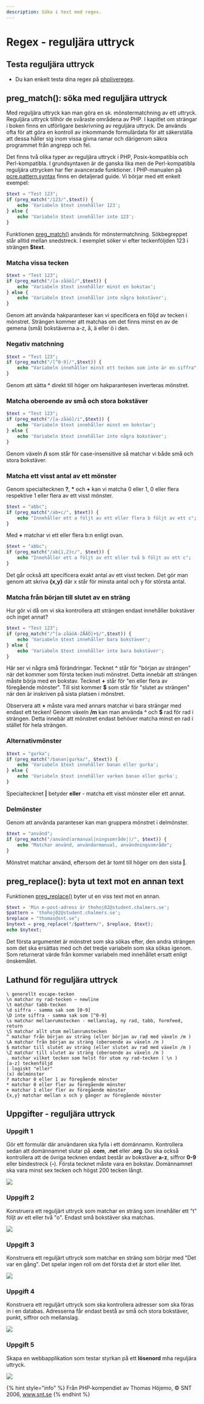 ```yaml
---
description: Söka i text med regex.
---
```


# Regex - reguljära uttryck

## **Testa reguljära uttryck**

* Du kan enkelt testa dina regex på [phpliveregex](https://www.phpliveregex.com/).

## preg\_match\(\): söka med reguljära uttryck

Med reguljära uttryck kan man göra en sk. mönstermatchning av ett uttryck. Reguljära uttryck tillhör de svåraste områdena av PHP. I kapitlet om strängar i boken finns en utförligare beskrivning av reguljära uttryck. De används ofta för att göra en kontroll av inkommande formulärdata för att säkerställa att dessa håller sig inom vissa givna ramar och därigenom säkra programmet från angrepp och fel.

Det finns två olika typer av reguljära uttryck i PHP, Posix-kompatibla och Perl-kompatibla. I grundsyntaxen är de ganska lika men de Perl-kompatibla reguljära uttrycken har fler avancerade funktioner. I PHP-manualen på [pcre.pattern.syntax](http://php.net/manual/en/pcre.pattern.syntax.php) finns en detaljerad guide. Vi börjar med ett enkelt exempel:

```php
$text = "Test 123";
if (preg_match("/123/",$text)) {
    echo 'Variabeln $text innehåller 123';
} else {
    echo 'Variabeln $text innehåller inte 123';
}
```

Funktionen [preg\_match\(\)](http://php.net/manual/en/function.preg-match.php) används för mönstermatchning. Sökbegreppet står alltid mellan snedstreck. I exemplet söker vi efter teckenföljden 123 i strängen **$text**.

### **Matcha vissa tecken**

```php
$text = "Test 123";
if (preg_match("/[a-zåäö]/",$text)) {
    echo 'Variabeln $text innehåller minst en bokstav';
} else {
    echo 'Variabeln $text innehåller inte några bokstäver';
}
```

Genom att använda hakparanteser kan vi specificera en följd av tecken i mönstret. Strängen kommer att matchas om det finns minst en av de gemena \(små\) bokstäverna a-z, å, ä eller ö i den.

### **Negativ matchning**

```php
$text = "Test 123";
if (preg_match("/[^0-9]/",$text)) {
    echo "Variabeln innehåller minst ett tecken som inte är en siffra";
}
```

Genom att sätta **^** direkt till höger om hakparantesen inverteras mönstret.

### **Matcha oberoende av små och stora bokstäver**

```php
$text = "Test 123";
if (preg_match("/[a-zåäö]/i",$text)) {
    echo 'Variabeln $text innehåller minst en bokstav';
} else {
    echo 'Variabeln $text innehåller inte några bokstäver';
}
```

Genom växeln **/i** som står för case-insensitive så matchar vi både små och stora bokstäver.

### **Matcha ett visst antal av ett mönster**

Genom specialtecknen **?**, **\*** och **+** kan vi matcha 0 eller 1, 0 eller flera respektive 1 eller flera av ett visst mönster.

```php
$text = "abbc";
if (preg_match("/ab+c/", $text)) {
    echo "Innehåller ett a följt av ett eller flera b följt av ett c";
}
```

Med **+** matchar vi ett eller flera b:n enligt ovan.

```php
$text = "abbc";
if (preg_match("/ab{1,2}c/", $text)) {
    echo "Innehåller ett a följt av ett eller två b följt av ett c";
}
```

Det går också att specificera exakt antal av ett visst tecken. Det gör man genom att skriva **{x,y}** där x står för minsta antal och y för största antal.

### **Matcha från början till slutet av en sträng**

Hur gör vi då om vi ska kontrollera att strängen endast innehåller bokstäver och inget annat?

```php
$text = "Test 123";
if (preg_match("/^[a-zåäöA-ZÅÄÖ]+$/",$text)) {
    echo 'Variabeln $text innehåller bara bokstäver';
} else {
    echo 'Variabeln $text innehåller inte bara bokstäver';
}
```

Här ser vi några små förändringar. Tecknet **^** står för "början av strängen" när det kommer som första tecken inuti mönstret. Detta innebär att strängen måste börja med en bokstav. Tecknet **+** står för "en eller flera av föregående mönster". Till sist kommer **$** som står för "slutet av strängen" när den är inskriven på sista platsen i mönstret.

Observera att **+** måste vara med annars matchar vi bara strängar med endast ett tecken! Genom växeln **/m** kan man använda **^** och **$** rad för rad i strängen. Detta innebär att mönstret endast behöver matcha minst en rad i stället för hela strängen.

### **Alternativmönster**

```php
$text = "gurka";
if (preg_match("/banan|gurka/", $text)) {
    echo 'Variabeln $text innehåller banan eller gurka';
} else {
    echo 'Variabeln $text innehåller varken banan eller gurka';
}
```

Specialtecknet **\|** betyder **eller** - matcha ett visst mönster eller ett annat.

### **Delmönster**

Genom att använda paranteser kan man gruppera mönstret i delmönster.

```php
$text = "använd";
if (preg_match("/använd(armanual|ningsområde|)/", $text)) {
    echo "Matchar använd, användarmanual, användningsområde";
}
```

Mönstret matchar använd, eftersom det är tomt till höger om den sista **\|**.

## **preg\_replace\(\): byta ut text mot en annan text**

Funktionen [preg\_replace\(\)](http://php.net/manual/en/function.preg-replace.php) byter ut en viss text mot en annan.

```php
$text = 'Min e-post-adress är thohoj02@student.chalmers.se';
$pattern = 'thohoj02@student.chalmers.se';
$replace = "thomas@snt.se";
$nytext = preg_replace("/$pattern/", $replace, $text);
echo $nytext;
```

Det första argumentet är mönstret som ska sökas efter, den andra strängen som det ska ersättas med och det tredje variabeln som ska sökas igenom. Som returnerat värde från kommer variabeln med innehållet ersatt enligt önskemålet.

## **Lathund för reguljära uttryck**

```text
\ generellt escape-tecken
\n matchar ny rad-tecken – newline
\t matchar tabb-tecken
\d siffra - samma sak som [0-9]
\D inte siffra - samma sak som [^0-9]
\s matchar mellanrumstecken - mellanslag, ny rad, tabb, formfeed, return
\S matchar allt utom mellanrumstecken
^ matchar från början av sträng (eller början av rad med växeln /m )
\A matchar från början av sträng (oberoende av växeln /m )
$ matchar till slutet av sträng (eller slutet av rad med växeln /m )
\Z matchar till slutet av sträng (oberoende av växeln /m )
. matchar vilket tecken som helst för utom ny rad-tecken ( \n )
[a-z] teckenföljd
| logiskt "eller"
(x) delmönster
? matchar 0 eller 1 av föregående mönster
* matchar 0 eller fler av föregående mönster
+ matchar 1 eller fler av föregående mönster
{x,y} matchar mellan x och y gånger av föregående mönster
```

## Uppgifter - reguljära uttryck

### **Uppgift 1**

Gör ett formulär där användaren ska fylla i ett domännamn. Kontrollera sedan att domännamnet slutar på .**com**, **.net** eller **.org**. Du ska också kontrollera att de övriga tecknen endast består av bokstäver **a-z**, siffror **0-9** eller bindestreck \(**-**\). Första tecknet måste vara en bokstav. Domännamnet ska vara minst sex tecken och högst 200 tecken långt.

![](../.gitbook/assets/image%20%2842%29.png)

### **Uppgift 2**

Konstruera ett reguljärt uttryck som matchar en sträng som innehåller ett "t" följt av ett eller två "o". Endast små bokstäver ska matchas.

![](../.gitbook/assets/image%20%2835%29.png)

### **Uppgift 3**

Konstruera ett reguljärt uttryck som matchar en sträng som börjar med "Det var en gång". Det spelar ingen roll om det första d:et är stort eller litet.

![](../.gitbook/assets/image%20%2843%29.png)

### **Uppgift 4**

Konstruera ett reguljärt uttryck som ska kontrollera adresser som ska föras in i en databas. Adresserna får endast bestå av små och stora bokstäver, punkt, siffror och mellanslag.

![](../.gitbook/assets/image%20%2836%29.png)

### **Uppgift 5**

Skapa en webbapplikation som testar styrkan på ett **lösenord** mha reguljära uttryck.

![](../.gitbook/assets/dump-uppgift-6-5.png)

{% hint style="info" %}
Från PHP-kompendiet av Thomas Höjemo, © SNT 2006, www.snt.se
{% endhint %}

